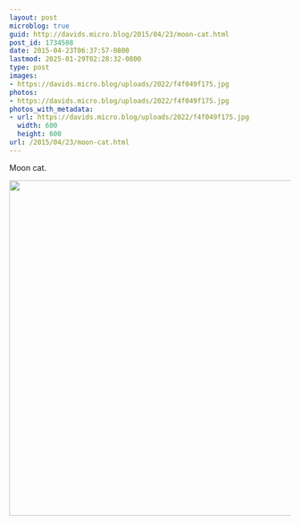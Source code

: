 ```yaml
---
layout: post
microblog: true
guid: http://davids.micro.blog/2015/04/23/moon-cat.html
post_id: 1734508
date: 2015-04-23T06:37:57-0800
lastmod: 2025-01-29T02:28:32-0800
type: post
images:
- https://davids.micro.blog/uploads/2022/f4f049f175.jpg
photos:
- https://davids.micro.blog/uploads/2022/f4f049f175.jpg
photos_with_metadata:
- url: https://davids.micro.blog/uploads/2022/f4f049f175.jpg
  width: 600
  height: 600
url: /2015/04/23/moon-cat.html
---
```

Moon cat.

<img src="/uploads/2022/f4f049f175.jpg" width="600" height="600" alt="">
